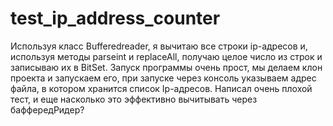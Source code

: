 # test_ip_address_counter
Используя класс Bufferedreader, я вычитаю все строки ip-адресов и, используя методы parseint и replaceAll, получаю целое число из строк и записываю их в BitSet. Запуск программы очень прост, мы делаем клон проекта и запускаем его, при запуске через консоль указываем адрес файла, в котором хранится список Ip-адресов.
Написал очень плохой тест, и еще насколько это эффективно вычитывать через баффередРидер?

